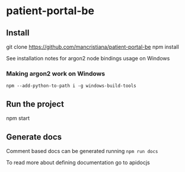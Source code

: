 # patient-portal-be

## Install

git clone https://github.com/mancristiana/patient-portal-be
npm install

See installation notes for argon2 node bindings usage on Windows

### Making argon2 work on Windows

`npm --add-python-to-path i -g windows-build-tools`

## Run the project

npm start

## Generate docs

Comment based docs can be generated running
`npm run docs`

To read more about defining documentation go to apidocjs
